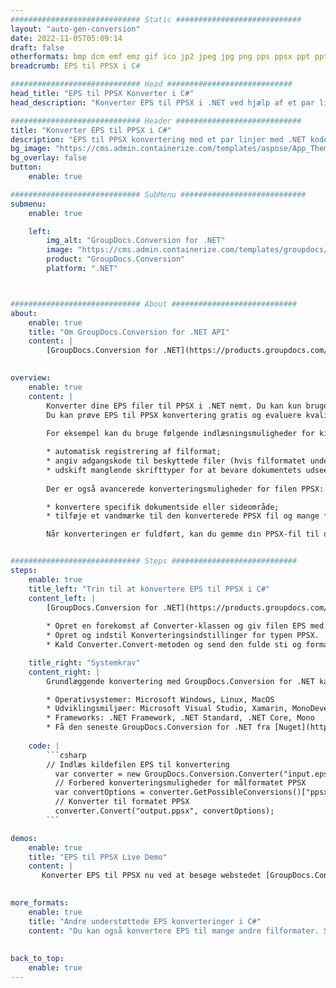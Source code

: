 ```yaml
---
############################# Static ############################
layout: "auto-gen-conversion"
date: 2022-11-05T05:09:14
draft: false
otherformats: bmp dcm emf emz gif ico jp2 jpeg jpg png pps ppsx ppt pptx psb psd svg svgz tga tif tiff webp wmf wmz
breadcrumb: EPS til PPSX i C#

############################# Head ############################
head_title: "EPS til PPSX Konverter i C#"
head_description: "Konverter EPS til PPSX i .NET ved hjælp af et par linjer kode. Brug GroupDocs Document Conversion API til at konvertere over 160 filformater."

############################# Header ############################
title: "Konverter EPS til PPSX i C#"
description: "EPS til PPSX konvertering med et par linjer med .NET kode"
bg_image: "https://cms.admin.containerize.com/templates/aspose/App_Themes/V3/images/bg/header1.png"
bg_overlay: false
button:
    enable: true

############################# SubMenu ############################
submenu:
    enable: true

    left:
        img_alt: "GroupDocs.Conversion for .NET"
        image: "https://cms.admin.containerize.com/templates/groupdocs/images/product-logos/90x90-noborder/groupdocs-conversion-net.png"
        product: "GroupDocs.Conversion"
        platform: ".NET"



############################# About ############################
about:
    enable: true
    title: "Om GroupDocs.Conversion for .NET API"
    content: |
        [GroupDocs.Conversion for .NET](https://products.groupdocs.com/conversion/net/) kan bruges til at konvertere Microsoft Word, Excel, PowerPoint, PDF, Visio og andre formater. GroupDocs.Conversion er en selvstændig API, der er velegnet til back-end og interne systemer, hvor høj ydeevne er påkrævet. Det afhænger ikke af nogen software som Microsoft eller Open Office.
    

overview:
    enable: true
    content: |
        Konverter dine EPS filer til PPSX i .NET nemt. Du kan kun bruge et par C# kodelinjer i enhver platform efter eget valg, såsom - Windows, Linux, macOS.
        Du kan prøve EPS til PPSX konvertering gratis og evaluere kvaliteten af ​​konverteringsresultaterne. Sammen med simple filkonverteringsscenarier kan du prøve mere avancerede muligheder for at indlæse kilden EPS fil og for at gemme output PPSX resultat. 
        
        For eksempel kan du bruge følgende indlæsningsmuligheder for kilden EPS:

        * automatisk registrering af filformat;
        * angiv adgangskode til beskyttede filer (hvis filformatet understøtter det);
        * udskift manglende skrifttyper for at bevare dokumentets udseende.
        
        Der er også avancerede konverteringsmuligheder for filen PPSX:

        * konvertere specifik dokumentside eller sideområde;
        * tilføje et vandmærke til den konverterede PPSX fil og mange flere.

        Når konverteringen er fuldført, kan du gemme din PPSX-fil til den lokale filsti eller ethvert tredjepartslager som FTP, Amazon S3, Google Drive, Dropbox osv. Bemærk venligst - for at konvertere EPS til {{ TO}} er der ikke behov for yderligere software installeret - som MS Office, Open Office, Adobe Acrobat Reader osv.


############################# Steps ############################
steps:
    enable: true
    title_left: "Trin til at konvertere EPS til PPSX i C#"
    content_left: |
        [GroupDocs.Conversion for .NET](https://products.groupdocs.com/conversion/net/) gør det nemt for udviklere at konvertere en EPS fil til PPSX med et par linjer kode.
        
        * Opret en forekomst af Converter-klassen og giv filen EPS med den fulde sti
        * Opret og indstil Konverteringsindstillinger for typen PPSX.
        * Kald Converter.Convert-metoden og send den fulde sti og format (PPSX) som en parameter

    title_right: "Systemkrav"
    content_right: |
        Grundlæggende konvertering med GroupDocs.Conversion for .NET kan udføres med nogle få enkle trin. Vores API'er understøttes på alle større platforme og operativsystemer. Før du udfører koden nedenfor, skal du sørge for, at du har følgende forudsætninger installeret på dit system.

        * Operativsystemer: Microsoft Windows, Linux, MacOS
        * Udviklingsmiljøer: Microsoft Visual Studio, Xamarin, MonoDevelop
        * Frameworks: .NET Framework, .NET Standard, .NET Core, Mono
        * Få den seneste GroupDocs.Conversion for .NET fra [Nuget](https://www.nuget.org/packages/groupdocs.conversion)
         
    code: |
        ```csharp    
        // Indlæs kildefilen EPS til konvertering
          var converter = new GroupDocs.Conversion.Converter("input.eps");
          // Forbered konverteringsmuligheder for målformatet PPSX
          var convertOptions = converter.GetPossibleConversions()["ppsx"].ConvertOptions;
          // Konverter til formatet PPSX
          converter.Convert("output.ppsx", convertOptions);
        ```

demos:
    enable: true
    title: "EPS til PPSX Live Demo"
    content: |
       Konverter EPS til PPSX nu ved at besøge webstedet [GroupDocs.Conversion App](https://products.groupdocs.app/conversion/family). Online demo har følgende fordele
          

more_formats:
    enable: true
    title: "Andre understøttede EPS konverteringer i C#"
    content: "Du kan også konvertere EPS til mange andre filformater. Se venligst listen nedenfor."
       
       
back_to_top:
    enable: true
---
```

